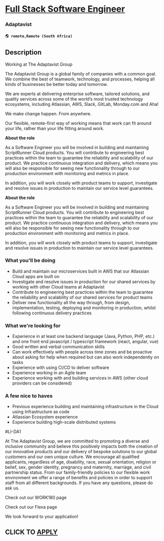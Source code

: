 # [Full Stack Software Engineer](https://www.remotewlb.com/apply/full-stack-software-engineer-135692)  
### Adaptavist  
#### `🌎 remote,Remote (South Africa)`  

## Description

Working at The Adaptavist Group

  

The Adaptavist Group is a global family of companies with a common goal. We combine the best of teamwork, technology, and processes, helping all kinds of businesses be better today and tomorrow.

  

We are experts at delivering enterprise software, tailored solutions, and quality services across some of the world’s most trusted technology ecosystems, including Atlassian, AWS, Slack, GitLab, Monday.com and Aha!

  

We make change happen. From anywhere.

  

Our flexible, remote-first way of working means that work can fit around your life, rather than your life fitting around work.

  

 **About the role**

  

As a Software Engineer you will be involved in building and maintaining ScriptRunner Cloud products. You will contribute to engineering best practices within the team to guarantee the reliability and scalability of our product. We practice continuous integration and delivery, which means you will also be responsible for seeing new functionality through to our production environment with monitoring and metrics in place.

  

In addition, you will work closely with product teams to support, investigate and resolve issues in production to maintain our service level guarantees.

  

 **About the role**

  

As a Software Engineer you will be involved in building and maintaining ScriptRunner Cloud products. You will contribute to engineering best practices within the team to guarantee the reliability and scalability of our product. We practice continuous integration and delivery, which means you will also be responsible for seeing new functionality through to our production environment with monitoring and metrics in place.

  

In addition, you will work closely with product teams to support, investigate and resolve issues in production to maintain our service level guarantees.

  

###  What you'll be doing

* Build and maintain our microservices built in AWS that our Atlassian Cloud apps are built on
* Investigate and resolve issues in production for our shared services by working with other Cloud teams at Adaptavist
* Contribute to engineering best practices within the team to guarantee the reliability and scalability of our shared services for product teams
* Deliver new functionality all the way through, from design, implementation, testing, deploying and monitoring in production, whilst following continuous delivery practices

  

### What we're looking for

* Experience in at least one backend language (Java, Python, PHP, etc.) and one front end javascript / typescript framework (react, angular, vue)
* Good written and verbal communication skills
* Can work effectively with people across time zones and be proactive about asking for help when required but can also work independently on tasks
* Experience with using CI/CD to deliver software
* Experience working in an Agile team
* Experience working with and building services in AWS (other cloud providers can be considered)

  

### A few nice to haves

* Previous experience building and maintaining infrastructure in the Cloud using Infrastructure as code
* Atlassian Ecosystem experience
* Experience building high-scale distributed systems

  

#LI-DA1

  

At The Adaptavist Group, we are committed to promoting a diverse and inclusive community and believe this positively impacts both the creation of our innovative products and our delivery of bespoke solutions to our global customers and our own unique culture. We encourage all qualified applicants, regardless of age, disability, race, sexual orientation, religion or belief, sex, gender identity, pregnancy and maternity, marriage, and civil partnership status. From our family-friendly policies to our flexible work environment we offer a range of benefits and policies in order to support staff from all different backgrounds. If you have any questions, please do ask us.

  

Check out our WORK180 page

Check out our Flexa page

  

We look forward to your application!

  
## CLICK TO [APPLY](https://www.remotewlb.com/apply/full-stack-software-engineer-135692)


